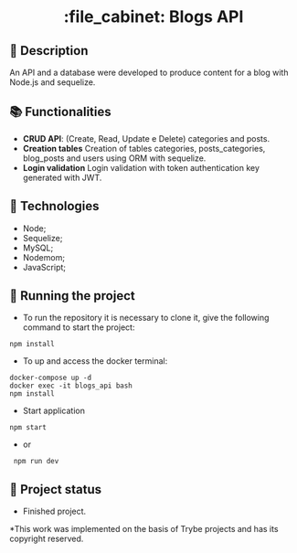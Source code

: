 <h1 align="center">:file_cabinet: Blogs API</h1>

## :memo: Description
An API and a database were developed to produce content for a blog with Node.js and sequelize.

## :books: Functionalities
* <b>CRUD API</b>: (Create, Read, Update e Delete) categories and posts.
* <b>Creation tables</b> Creation of tables categories, posts_categories, blog_posts and users using ORM with sequelize.
* <b>Login validation</b> Login validation with token authentication key generated with JWT.

## :wrench: Technologies
* Node;
* Sequelize;
* MySQL;
* Nodemom;
* JavaScript;

## :rocket: Running the project
* To run the repository it is necessary to clone it, give the following command to start the project:
```
npm install
```
* To up and access the docker terminal:
```
docker-compose up -d
docker exec -it blogs_api bash
npm install
```
* Start application

```
npm start
```
* or
```
 npm run dev
```

## :dart: Project status
*  Finished project.

*This work was implemented on the basis of Trybe projects and has its copyright reserved.
